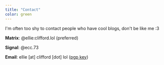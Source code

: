 ```yaml
---
title: "Contact"
color: green
---
```


<p>
I'm often too shy to contact people who have cool blogs, don't be like me :3
</p>

**Matrix**: @ellie:clifford.lol (preferred)

**Signal**: @ecc.73

**Email**: ellie [at] clifford [dot] lol ([pgp key](https://ellie.clifford.lol/ellie_clifford.asc))
